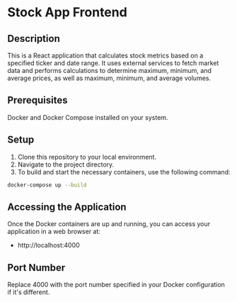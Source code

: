 # Stock App Frontend

## Description
This is a React application that calculates stock metrics based on a specified ticker and date range. It uses external services to fetch market data and performs calculations to determine maximum, minimum, and average prices, as well as maximum, minimum, and average volumes.

## Prerequisites
Docker and Docker Compose installed on your system.

## Setup
1. Clone this repository to your local environment.
2. Navigate to the project directory.
3. To build and start the necessary containers, use the following command:

```sh
docker-compose up --build
```

## Accessing the Application
Once the Docker containers are up and running, you can access your application in a web browser at:

- http://localhost:4000

## Port Number
Replace 4000 with the port number specified in your Docker configuration if it's different.